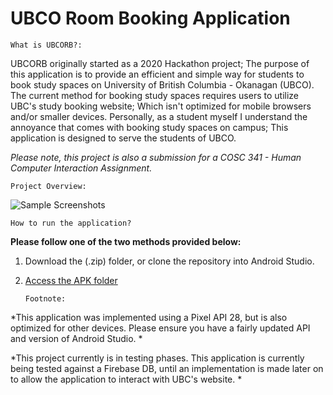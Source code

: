 # UBCO Room Booking Application
    What is UBCORB?:
  UBCORB originally started as a 2020 Hackathon project; The purpose of this application is to provide an efficient and simple way for students to book study spaces on University of British Columbia - Okanagan (UBCO). The current method for booking study spaces requires users to utilize UBC's study booking website; Which isn't optimized for mobile browsers and/or smaller devices. Personally, as a student myself I understand the annoyance that comes with booking study spaces on campus; This application is designed to serve the students of UBCO. 

*Please note, this project is also a submission for a COSC 341 - Human Computer Interaction Assignment.*
 
    Project Overview:
	
![Sample Screenshots](preview.jpg)
 
    How to run the application? 
**Please follow one of the two methods provided below:**
1) Download the (.zip) folder, or clone the repository into Android Studio.
2) [Access the APK folder](Apk)

	   Footnote:
		
*This application was implemented using a Pixel API 28, but is also optimized for other devices. Please ensure you have a fairly updated API and version of Android Studio. *
	
*This project currently is in testing phases. This application is currently being tested against a Firebase DB, until an implementation is made later on to allow the application to interact with UBC's website. *


